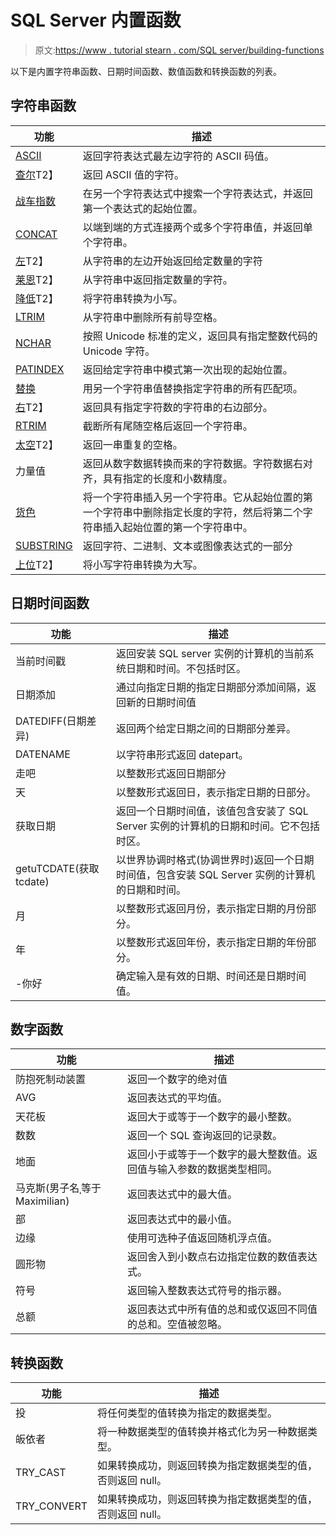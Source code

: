 # SQL Server 内置函数

> 原文:[https://www . tutorial stearn . com/SQL server/building-functions](https://www.tutorialsteacher.com/sqlserver/builtin-functions)

以下是内置字符串函数、日期时间函数、数值函数和转换函数的列表。

## 字符串函数

| 功能 | 描述 |
| --- | --- |
| [ASCII](/sqlserver/ascii-function) | 返回字符表达式最左边字符的 ASCII 码值。 |
| [查尔](/sqlserver/char-function)T2】 | 返回 ASCII 值的字符。 |
| [战车指数](/sqlserver/charindex-function) | 在另一个字符表达式中搜索一个字符表达式，并返回第一个表达式的起始位置。 |
| [CONCAT](/sqlserver/concat-function) | 以端到端的方式连接两个或多个字符串值，并返回单个字符串。 |
| [左](/sqlserver/left-function)T2】 | 从字符串的左边开始返回给定数量的字符 |
| [莱恩](/sqlserver/len-function)T2】 | 从字符串中返回指定数量的字符。 |
| [降低](/sqlserver/lower-function)T2】 | 将字符串转换为小写。 |
| [LTRIM](/sqlserver/ltrim-function) | 从字符串中删除所有前导空格。 |
| [NCHAR](/sqlserver/nchar-function) | 按照 Unicode 标准的定义，返回具有指定整数代码的 Unicode 字符。 |
| [PATINDEX](/sqlserver/patindex-function) | 返回给定字符串中模式第一次出现的起始位置。 |
| [替换](/sqlserver/replace-function) | 用另一个字符串值替换指定字符串的所有匹配项。 |
| [右](/sqlserver/right-function)T2】 | 返回具有指定字符数的字符串的右边部分。 |
| [RTRIM](/sqlserver/rtrim-function) | 截断所有尾随空格后返回一个字符串。 |
| [太空](/sqlserver/space-function)T2】 | 返回一串重复的空格。 |
| 力量值 | 返回从数字数据转换而来的字符数据。字符数据右对齐，具有指定的长度和小数精度。 |
| [货色](/sqlserver/stuff-function) | 将一个字符串插入另一个字符串。它从起始位置的第一个字符串中删除指定长度的字符，然后将第二个字符串插入起始位置的第一个字符串中。 |
| [SUBSTRING](/sqlserver/substring-function) | 返回字符、二进制、文本或图像表达式的一部分 |
| [上位](/sqlserver/upper-function)T2】 | 将小写字符串转换为大写。 |

## 日期时间函数

| 功能 | 描述 |
| --- | --- |
| 当前时间戳 | 返回安装 SQL server 实例的计算机的当前系统日期和时间。不包括时区。 |
| 日期添加 | 通过向指定日期的指定日期部分添加间隔，返回新的日期时间值 |
| DATEDIFF(日期差异) | 返回两个给定日期之间的日期部分差异。 |
| DATENAME | 以字符串形式返回 datepart。 |
| 走吧 | 以整数形式返回日期部分 |
| 天 | 以整数形式返回日，表示指定日期的日部分。 |
| 获取日期 | 返回一个日期时间值，该值包含安装了 SQL Server 实例的计算机的日期和时间。它不包括时区。 |
| getuTCDATE(获取 tcdate) | 以世界协调时格式(协调世界时)返回一个日期时间值，包含安装 SQL Server 实例的计算机的日期和时间。 |
| 月 | 以整数形式返回月份，表示指定日期的月份部分。 |
| 年 | 以整数形式返回年份，表示指定日期的年份部分。 |
| -你好 | 确定输入是有效的日期、时间还是日期时间值。 |

## 数字函数

| 功能 | 描述 |
| --- | --- |
| 防抱死制动装置 | 返回一个数字的绝对值 |
| AVG | 返回表达式的平均值。 |
| 天花板 | 返回大于或等于一个数字的最小整数。 |
| 数数 | 返回一个 SQL 查询返回的记录数。 |
| 地面 | 返回小于或等于一个数字的最大整数值。返回值与输入参数的数据类型相同。 |
| 马克斯(男子名ˌ等于 Maximilian) | 返回表达式中的最大值。 |
| 部 | 返回表达式中的最小值。 |
| 边缘 | 使用可选种子值返回随机浮点值。 |
| 圆形物 | 返回舍入到小数点右边指定位数的数值表达式。 |
| 符号 | 返回输入整数表达式符号的指示器。 |
| 总额 | 返回表达式中所有值的总和或仅返回不同值的总和。空值被忽略。 |

## 转换函数

| 功能 | 描述 |
| --- | --- |
| 投 | 将任何类型的值转换为指定的数据类型。 |
| 皈依者 | 将一种数据类型的值转换并格式化为另一种数据类型。 |
| TRY_CAST | 如果转换成功，则返回转换为指定数据类型的值，否则返回 null。 |
| TRY_CONVERT | 如果转换成功，则返回转换为指定数据类型的值，否则返回 null。 |
